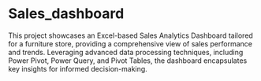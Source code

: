 # Sales_dashboard
This project showcases an Excel-based Sales Analytics Dashboard tailored for a furniture store, providing a comprehensive view of sales performance and trends. Leveraging advanced data processing techniques, including Power Pivot, Power Query, and Pivot Tables, the dashboard encapsulates key insights for informed decision-making.
